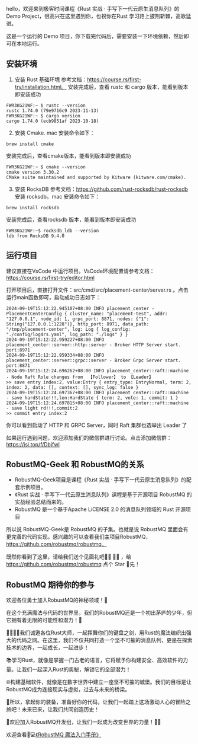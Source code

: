 hello，欢迎来到极客时间课程《Rust 实战 · 手写下一代云原生消息队列》的 Demo Project，很高兴在这里遇到你，也祝你在Rust 学习路上披荆斩棘，高歌猛进。

这是一个运行的 Demo 项目，你下载完代码后，需要安装一下环境依赖，然后即可在本地运行。

## 安装环境

1. 安装 Rust 基础环境
参考文档：https://course.rs/first-try/installation.html。 安装完成后，查看 rustc 和 cargo 版本，能看到版本即安装成功
```
FWR3KG21WF:~ $ rustc --version
rustc 1.74.0 (79e9716c9 2023-11-13)
FWR3KG21WF:~ $ cargo version
cargo 1.74.0 (ecb9851af 2023-10-18)
```

2. 安装 Cmake.
mac 安装命令如下：
```
brew install cmake
```
安装完成后，查看cmake版本，能看到版本即安装成功
```
FWR3KG21WF:~ $ cmake --version
cmake version 3.30.2
CMake suite maintained and supported by Kitware (kitware.com/cmake).
```

3. 安装 RocksDB
参考文档：https://github.com/rust-rocksdb/rust-rocksdb 安装 rocksdb。mac 安装命令如下：
```
brew install rocksdb
```
安装完成后，查看rocksdb 版本，能看到版本即安装成功
```
FWR3KG21WF:~$ rocksdb_ldb --version
ldb from RocksDB 9.4.0
```

## 运行项目
建议直接在VsCode 中运行项目。VsCode环境配置请参考文档：https://course.rs/first-try/editor.html

打开项目后，直接打开文件：src/cmd/src/placement-center/server.rs 。点击运行main函数即可，启动成功日志如下：
```
2024-09-19T15:12:22.945107+08:00 INFO placement_center - PlacementCenterConfig { cluster_name: "placement-test", addr: "127.0.0.1", node_id: 1, grpc_port: 8871, nodes: {"1": String("127.0.0.1:1228")}, http_port: 8971, data_path: "/tmp/placement-center", log: Log { log_config: "./config/log4rs.yaml", log_path: "./logs" } }
2024-09-19T15:12:22.959227+08:00 INFO placement_center::server::http::server - Broker HTTP Server start. port:8971
2024-09-19T15:12:22.959334+08:00 INFO placement_center::server::grpc::server - Broker Grpc Server start. port:8871
2024-09-19T15:12:24.696262+08:00 INFO placement_center::raft::machine - Node Raft Role changes from  【Follower】 to 【Leader】
>> save entry index:2, value:Entry { entry_type: EntryNormal, term: 2, index: 2, data: [], context: [], sync_log: false }
2024-09-19T15:12:24.697367+08:00 INFO placement_center::raft::machine - save hardState!!!,len:HardState { term: 2, vote: 1, commit: 1 }
2024-09-19T15:12:24.697815+08:00 INFO placement_center::raft::machine - save light rd!!!,commit:2
>> commit entry index:2
```

你可以看到启动了 HTTP 和 GRPC Server，同时 Raft 集群也选举出 Leader 了

如果运行遇到问题，欢迎添加我们的微信群进行讨论。点击添加微信群：https://jsj.top/f/Dbjfwl

## RobustMQ-Geek 和 RobustMQ的关系

- RobustMQ-Geek项目是课程《Rust 实战 · 手写下一代云原生消息队列》的配套示例项目。
- 《Rust 实战 · 手写下一代云原生消息队列》课程是基于开源项目 RobustMQ 的实战经验总结而来的。
- RobustMQ 是一个基于Apache LiCENSE 2.0 的消息队列领域的 Rust 开源项目

所以说 RobustMQ-Geek是 RobustMQ 的子集。也就是说 RobustMQ 里面会有更完善的代码实现。感兴趣的可以查看我们主项目RobustMQ，https://github.com/robustmq/robustmq。

既然你看到了这里，请给我们送个见面礼吧🌟🎒 🌟🎒 ，给 https://github.com/robustmq/robustmq 点个 Star 🌟先！

## RobustMQ 期待你的参与
欢迎各位勇士加入RobustMQ的神秘领域！🌟

在这个充满魔法与代码的世界里，我们的RobustMQ还是一个初出茅庐的少年，但它拥有着无限的可能性和潜力！🚀

👩‍💻👨‍💻我们诚邀各位Rust大师，一起挥舞你们的键盘之剑，用Rust的魔法编织出强大的代码之网。在这里，我们不仅共同打造一个坚不可摧的消息队列，更是在探索技术的边界，一起成长，一起进步！

📚学习Rust，就像是掌握一门古老的语言，它将赋予你构建安全、高效软件的力量。让我们一起深入Rust的奥秘，解锁它的全部潜力！

🌐构建基础软件，就像是在数字世界中建立一座坚不可摧的城堡。我们的目标是让RobustMQ成为连接现实与虚拟，过去与未来的桥梁。

🎉所以，拿起你的装备，准备好你的代码，让我们一起踏上这场激动人心的冒险之旅吧！未来已来，让我们共同创造历史！

🌈欢迎加入RobustMQ开发组，让我们一起成为改变世界的力量！🚀🌟

欢迎查看🔮💻[《RobustMQ 魔法入门手册》](https://shimo.im/docs/XKq427g9v0Tj0PAN)